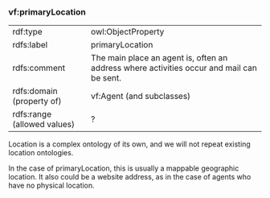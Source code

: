 ### vf:primaryLocation

<table>
<tr><td>rdf:type</td><td>owl:ObjectProperty</td></tr>
<tr><td>rdfs:label</td><td>primaryLocation</td></tr>
<tr><td>rdfs:comment</td><td>The main place an agent is, often an address where activities occur and mail can be sent.</td></tr>
<tr><td>rdfs:domain (property of)</td><td>vf:Agent (and subclasses)</td></tr>
<tr><td>rdfs:range (allowed values)</td><td>?</td></tr>
</table>

Location is a complex ontology of its own, and we will not repeat existing location ontologies.

In the case of primaryLocation, this is usually a mappable geographic location.  It also could be a website address, as in the case of agents who have no physical location.